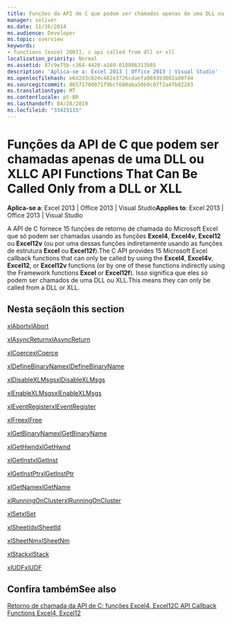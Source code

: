 ```yaml
---
title: Funções da API de C que podem ser chamadas apenas de uma DLL ou XLL
manager: soliver
ms.date: 11/16/2014
ms.audience: Developer
ms.topic: overview
keywords:
- functions [excel 2007], c api called from dll or xll
localization_priority: Normal
ms.assetid: 87c9e75b-c364-4428-a169-010886313b85
description: 'Aplica-se a: Excel 2013 | Office 2013 | Visual Studio'
ms.openlocfilehash: e6d2d3c824c482e3726cdaefa869393002a80f44
ms.sourcegitcommit: 8657170d071f9bcf680aba50b9c07f2a4fb82283
ms.translationtype: MT
ms.contentlocale: pt-BR
ms.lasthandoff: 04/28/2019
ms.locfileid: "33423115"
---
```

# <a name="c-api-functions-that-can-be-called-only-from-a-dll-or-xll"></a><span data-ttu-id="5b320-104">Funções da API de C que podem ser chamadas apenas de uma DLL ou XLL</span><span class="sxs-lookup"><span data-stu-id="5b320-104">C API Functions That Can Be Called Only from a DLL or XLL</span></span>

<span data-ttu-id="5b320-105">**Aplica-se a**: Excel 2013 | Office 2013 | Visual Studio</span><span class="sxs-lookup"><span data-stu-id="5b320-105">**Applies to**: Excel 2013 | Office 2013 | Visual Studio</span></span> 
  
<span data-ttu-id="5b320-106">A API de C fornece 15 funções de retorno de chamada do Microsoft Excel que só podem ser chamadas usando as funções **Excel4**, **Excel4v**, **Excel12** ou **Excel12v** (ou por uma dessas funções indiretamente usando as funções de estrutura **Excel** ou **Excel12f**).</span><span class="sxs-lookup"><span data-stu-id="5b320-106">The C API provides 15 Microsoft Excel callback functions that can only be called by using the **Excel4**, **Excel4v**, **Excel12**, or **Excel12v** functions (or by one of these functions indirectly using the Framework functions **Excel** or **Excel12f**).</span></span> <span data-ttu-id="5b320-107">Isso significa que eles só podem ser chamados de uma DLL ou XLL.</span><span class="sxs-lookup"><span data-stu-id="5b320-107">This means they can only be called from a DLL or XLL.</span></span>
  
## <a name="in-this-section"></a><span data-ttu-id="5b320-108">Nesta seção</span><span class="sxs-lookup"><span data-stu-id="5b320-108">In this section</span></span>

[<span data-ttu-id="5b320-109">xlAbort</span><span class="sxs-lookup"><span data-stu-id="5b320-109">xlAbort</span></span>](xlabort.md)
  
[<span data-ttu-id="5b320-110">xlAsyncReturn</span><span class="sxs-lookup"><span data-stu-id="5b320-110">xlAsyncReturn</span></span>](xlasyncreturn.md)
  
[<span data-ttu-id="5b320-111">xlCoerce</span><span class="sxs-lookup"><span data-stu-id="5b320-111">xlCoerce</span></span>](xlcoerce.md)
  
[<span data-ttu-id="5b320-112">xlDefineBinaryName</span><span class="sxs-lookup"><span data-stu-id="5b320-112">xlDefineBinaryName</span></span>](xldefinebinaryname.md)
  
[<span data-ttu-id="5b320-113">xlDisableXLMsgs</span><span class="sxs-lookup"><span data-stu-id="5b320-113">xlDisableXLMsgs</span></span>](xldisablexlmsgs.md)
  
[<span data-ttu-id="5b320-114">xlEnableXLMsgs</span><span class="sxs-lookup"><span data-stu-id="5b320-114">xlEnableXLMsgs</span></span>](xlenablexlmsgs.md)
  
[<span data-ttu-id="5b320-115">xlEventRegister</span><span class="sxs-lookup"><span data-stu-id="5b320-115">xlEventRegister</span></span>](xleventregister.md)
  
[<span data-ttu-id="5b320-116">xlFree</span><span class="sxs-lookup"><span data-stu-id="5b320-116">xlFree</span></span>](xlfree.md)
  
[<span data-ttu-id="5b320-117">xlGetBinaryName</span><span class="sxs-lookup"><span data-stu-id="5b320-117">xlGetBinaryName</span></span>](xlgetbinaryname.md)
  
[<span data-ttu-id="5b320-118">xlGetHwnd</span><span class="sxs-lookup"><span data-stu-id="5b320-118">xlGetHwnd</span></span>](xlgethwnd.md)
  
[<span data-ttu-id="5b320-119">xlGetInst</span><span class="sxs-lookup"><span data-stu-id="5b320-119">xlGetInst</span></span>](xlgetinst.md)
  
[<span data-ttu-id="5b320-120">xlGetInstPtr</span><span class="sxs-lookup"><span data-stu-id="5b320-120">xlGetInstPtr</span></span>](xlgetinstptr.md)
  
[<span data-ttu-id="5b320-121">xlGetName</span><span class="sxs-lookup"><span data-stu-id="5b320-121">xlGetName</span></span>](xlgetname.md)
  
[<span data-ttu-id="5b320-122">xlRunningOnCluster</span><span class="sxs-lookup"><span data-stu-id="5b320-122">xlRunningOnCluster</span></span>](xlrunningoncluster.md)
  
[<span data-ttu-id="5b320-123">xlSet</span><span class="sxs-lookup"><span data-stu-id="5b320-123">xlSet</span></span>](xlset.md)
  
[<span data-ttu-id="5b320-124">xlSheetId</span><span class="sxs-lookup"><span data-stu-id="5b320-124">xlSheetId</span></span>](xlsheetid.md)
  
[<span data-ttu-id="5b320-125">xlSheetNm</span><span class="sxs-lookup"><span data-stu-id="5b320-125">xlSheetNm</span></span>](xlsheetnm.md)
  
[<span data-ttu-id="5b320-126">xlStack</span><span class="sxs-lookup"><span data-stu-id="5b320-126">xlStack</span></span>](xlstack.md)
  
[<span data-ttu-id="5b320-127">xlUDF</span><span class="sxs-lookup"><span data-stu-id="5b320-127">xlUDF</span></span>](xludf.md)
  
## <a name="see-also"></a><span data-ttu-id="5b320-128">Confira também</span><span class="sxs-lookup"><span data-stu-id="5b320-128">See also</span></span>



[<span data-ttu-id="5b320-129">Retorno de chamada da API de C: funções Excel4, Excel12</span><span class="sxs-lookup"><span data-stu-id="5b320-129">C API Callback Functions Excel4, Excel12</span></span>](c-api-callback-functions-excel4-excel12.md)

